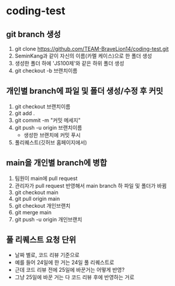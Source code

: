 # coding-test
## git branch 생성
1. git clone https://github.com/TEAM-BraveLion14/coding-test.git
2. SeminKang과 같이 자신의 이름(카멜 케이스)으로 한 폴더 생성
3. 생성한 폴더 하에 'JS100제'와 같은 하위 폴더 생성
4. git checkout -b 브랜치이름
## 개인별 branch에 파일 및 폴더 생성/수정 후 커밋
1. git checkout 브랜치이름
2. git add .
3. git commit -m "커밋 메세지"
4. git push -u origin 브랜치이름
    * 생성한 브랜치에 커밋 푸시
5. 풀리퀘스트(깃허브 홈페이지에서)
## main을 개인별 branch에 병합
1. 팀원이 main에 pull request
2. 관리자가 pull request 반영해서 main branch 하 파일 및 폴더가 바뀜
3. git checkout main
4. git pull origin main
5. git checkout 개인브랜치
6. git merge main
7. git push -u origin 개인브랜치
## 풀 리퀘스트 요청 단위
* 날짜 별로, 코드 리뷰 기준으로
* 예를 들어 24일에 한 거는 24일 풀 리퀘스트로
* 근데 코드 리뷰 전에 25일에 바꾼거는 어떻게 반영?
* 그냥 25일에 바꾼 거는 다 코드 리뷰 후에 반영하는 거로